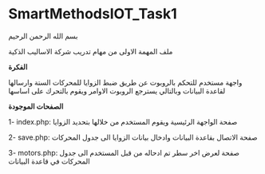 # SmartMethodsIOT_Task1

بسم الله الرحمن الرحيم 

ملف المهمة الاولى من مهام تدريب شركة الاساليب الذكية 

**الفكرة**

واجهة مستخدم للتحكم بالروبوت عن طريق ضبط الزوايا للمحركات الستة وارسالها لقاعدة البيانات وبالتالي يسترجع الروبوت الاوامر ويقوم بالتحرك على اساسها 

**الصفحات الموجودة**

1- index.php: صفحة الواجهة الرئيسية ويقوم المستخدم من خلالها بتحديد الزوايا 

2- save.php: صفحة الاتصال بقاعدة البيانات وادخال بيانات الزوايا الى جدول المحركات 

3- motors.php: صفحة لعرض اخر سطر تم ادحاله من قبل المستخدم الى جدول المحركات في قاعدة البيانات 
